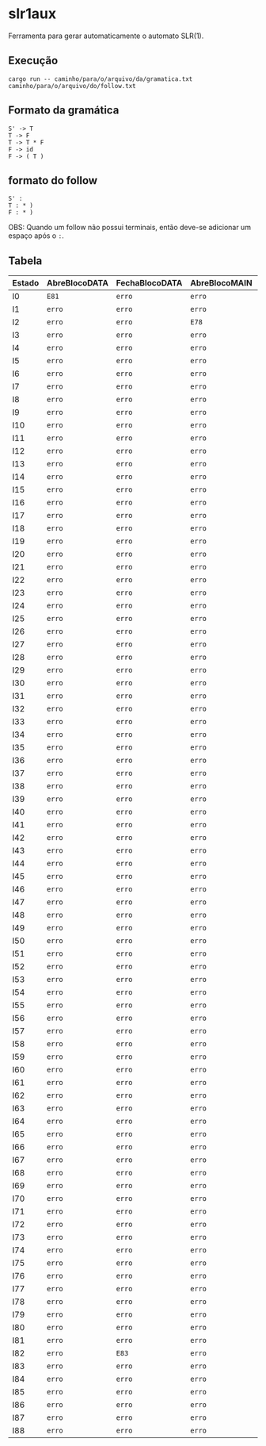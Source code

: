 # slr1aux
Ferramenta para gerar automaticamente o automato SLR(1).
## Execução
```
cargo run -- caminho/para/o/arquivo/da/gramatica.txt caminho/para/o/arquivo/do/follow.txt
```
## Formato da gramática
```
S' -> T
T -> F
T -> T * F
F -> id
F -> ( T )
```
## formato do follow
```
S' : 
T : * )
F : * )
```
OBS: Quando um follow não possui terminais, então deve-se adicionar um espaço após o ```:```.
## Tabela

| Estado | AbreBlocoDATA | FechaBlocoDATA | AbreBlocoMAIN | FechaBlocoMAIN | AbreBlocoDeCodigo | FechaBlocoDeCodigo | TipoDeVariavel | DoisPontos | IdDeVariavel | PontoEVirgula | Virgula | AbreBlocoINZ | FechaBlocoINZ | AbreBlocoWNZ | FechaBlocoWNZ | AbreBlocoRUI | FechaBlocoRUI | Bloc | IdDeBloco | Set | Print | String | Scan | Caractere | Numero | Operador | AbreParenteses | FechaParenteses | $ | S | A | B | C | D | E | F | G | H | I | J | K | L | M |
|---|---|---|---|---|---|---|---|---|---|---|---|---|---|---|---|---|---|---|---|---|---|---|---|---|---|---|---|---|---|---|---|---|---|---|---|---|---|---|---|---|---|---|---|
| I0 | ```E81``` | ```erro``` | ```erro``` | ```erro``` | ```erro``` | ```erro``` | ```erro``` | ```erro``` | ```erro``` | ```erro``` | ```erro``` | ```erro``` | ```erro``` | ```erro``` | ```erro``` | ```erro``` | ```erro``` | ```erro``` | ```erro``` | ```erro``` | ```erro``` | ```erro``` | ```erro``` | ```erro``` | ```erro``` | ```erro``` | ```erro``` | ```erro``` |   |   |   |   |   |   |   |   |   |   |   |   |   |   |   | 
| I1 | ```erro``` | ```erro``` | ```erro``` | ```erro``` | ```erro``` | ```erro``` | ```erro``` | ```erro``` | ```erro``` | ```erro``` | ```erro``` | ```erro``` | ```erro``` | ```erro``` | ```erro``` | ```erro``` | ```erro``` | ```erro``` | ```erro``` | ```erro``` | ```erro``` | ```erro``` | ```erro``` | ```erro``` | ```erro``` | ```erro``` | ```erro``` | ```erro``` |   |   |   |   |   |   |   |   |   |   |   |   |   |   |   | 
| I2 | ```erro``` | ```erro``` | ```E78``` | ```erro``` | ```erro``` | ```erro``` | ```erro``` | ```erro``` | ```erro``` | ```erro``` | ```erro``` | ```erro``` | ```erro``` | ```erro``` | ```erro``` | ```erro``` | ```erro``` | ```erro``` | ```erro``` | ```erro``` | ```erro``` | ```erro``` | ```erro``` | ```erro``` | ```erro``` | ```erro``` | ```erro``` | ```erro``` |   |   |   |   |   |   |   |   |   |   |   |   |   |   |   | 
| I3 | ```erro``` | ```erro``` | ```erro``` | ```erro``` | ```E7``` | ```erro``` | ```erro``` | ```erro``` | ```erro``` | ```erro``` | ```erro``` | ```erro``` | ```erro``` | ```erro``` | ```erro``` | ```erro``` | ```erro``` | ```erro``` | ```erro``` | ```erro``` | ```erro``` | ```erro``` | ```erro``` | ```erro``` | ```erro``` | ```erro``` | ```erro``` | ```erro``` |   |   |   |   |   |   |   |   |   |   |   |   |   |   |   | 
| I4 | ```erro``` | ```erro``` | ```erro``` | ```erro``` | ```erro``` | ```erro``` | ```erro``` | ```erro``` | ```erro``` | ```erro``` | ```erro``` | ```erro``` | ```erro``` | ```erro``` | ```erro``` | ```erro``` | ```erro``` | ```erro``` | ```erro``` | ```erro``` | ```erro``` | ```erro``` | ```erro``` | ```erro``` | ```erro``` | ```erro``` | ```erro``` | ```erro``` |   |   |   |   |   |   |   |   |   |   |   |   |   |   |   | 
| I5 | ```erro``` | ```erro``` | ```erro``` | ```erro``` | ```E7``` | ```erro``` | ```erro``` | ```erro``` | ```erro``` | ```erro``` | ```erro``` | ```erro``` | ```erro``` | ```erro``` | ```erro``` | ```erro``` | ```erro``` | ```erro``` | ```erro``` | ```erro``` | ```erro``` | ```erro``` | ```erro``` | ```erro``` | ```erro``` | ```erro``` | ```erro``` | ```erro``` |   |   |   |   |   |   |   |   |   |   |   |   |   |   |   | 
| I6 | ```erro``` | ```erro``` | ```erro``` | ```erro``` | ```erro``` | ```erro``` | ```erro``` | ```erro``` | ```erro``` | ```erro``` | ```erro``` | ```erro``` | ```erro``` | ```erro``` | ```erro``` | ```erro``` | ```erro``` | ```erro``` | ```erro``` | ```erro``` | ```erro``` | ```erro``` | ```erro``` | ```erro``` | ```erro``` | ```erro``` | ```erro``` | ```erro``` |   |   |   |   |   |   |   |   |   |   |   |   |   |   |   | 
| I7 | ```erro``` | ```erro``` | ```erro``` | ```erro``` | ```erro``` | ```erro``` | ```erro``` | ```erro``` | ```erro``` | ```erro``` | ```erro``` | ```E12``` | ```erro``` | ```E28``` | ```erro``` | ```E33``` | ```erro``` | ```E42``` | ```erro``` | ```E46``` | ```E61``` | ```erro``` | ```E69``` | ```erro``` | ```erro``` | ```erro``` | ```erro``` | ```erro``` |   |   |   |   |   |   |   |   |   |   | ```10``` |   |   |   |   | 
| I8 | ```erro``` | ```erro``` | ```erro``` | ```erro``` | ```erro``` | ```E9``` | ```erro``` | ```erro``` | ```erro``` | ```erro``` | ```erro``` | ```erro``` | ```erro``` | ```erro``` | ```erro``` | ```erro``` | ```erro``` | ```erro``` | ```erro``` | ```erro``` | ```erro``` | ```erro``` | ```erro``` | ```erro``` | ```erro``` | ```erro``` | ```erro``` | ```erro``` |   |   |   |   |   |   |   |   |   |   |   |   |   |   |   | 
| I9 | ```erro``` | ```erro``` | ```erro``` | ```erro``` | ```erro``` | ```erro``` | ```erro``` | ```erro``` | ```erro``` | ```erro``` | ```erro``` | ```erro``` | ```erro``` | ```erro``` | ```erro``` | ```erro``` | ```erro``` | ```erro``` | ```erro``` | ```erro``` | ```erro``` | ```erro``` | ```erro``` | ```erro``` | ```erro``` | ```erro``` | ```erro``` | ```erro``` |   |   |   |   |   |   |   |   |   |   |   |   |   |   |   | 
| I10 | ```erro``` | ```erro``` | ```erro``` | ```erro``` | ```erro``` | ```erro``` | ```erro``` | ```erro``` | ```erro``` | ```erro``` | ```erro``` | ```E12``` | ```erro``` | ```E28``` | ```erro``` | ```E33``` | ```erro``` | ```E42``` | ```erro``` | ```E46``` | ```E61``` | ```erro``` | ```E69``` | ```erro``` | ```erro``` | ```erro``` | ```erro``` | ```erro``` |   |   |   |   |   |   |   |   |   |   | ```10``` |   |   |   |   | 
| I11 | ```erro``` | ```erro``` | ```erro``` | ```erro``` | ```erro``` | ```erro``` | ```erro``` | ```erro``` | ```erro``` | ```erro``` | ```erro``` | ```erro``` | ```erro``` | ```erro``` | ```erro``` | ```erro``` | ```erro``` | ```erro``` | ```erro``` | ```erro``` | ```erro``` | ```erro``` | ```erro``` | ```erro``` | ```erro``` | ```erro``` | ```erro``` | ```erro``` |   |   |   |   |   |   |   |   |   |   |   |   |   |   |   | 
| I12 | ```erro``` | ```erro``` | ```erro``` | ```erro``` | ```erro``` | ```erro``` | ```erro``` | ```erro``` | ```E18``` | ```erro``` | ```erro``` | ```erro``` | ```erro``` | ```erro``` | ```erro``` | ```erro``` | ```erro``` | ```erro``` | ```erro``` | ```erro``` | ```erro``` | ```erro``` | ```erro``` | ```E20``` | ```E19``` | ```E21``` | ```erro``` | ```erro``` |   |   |   |   |   |   |   |   |   |   |   |   |   | ```17``` | ```13``` | 
| I13 | ```erro``` | ```erro``` | ```erro``` | ```erro``` | ```erro``` | ```erro``` | ```erro``` | ```E14``` | ```erro``` | ```erro``` | ```erro``` | ```erro``` | ```erro``` | ```erro``` | ```erro``` | ```erro``` | ```erro``` | ```erro``` | ```erro``` | ```erro``` | ```erro``` | ```erro``` | ```erro``` | ```erro``` | ```erro``` | ```erro``` | ```erro``` | ```erro``` |   |   |   |   |   |   |   |   |   |   |   |   |   |   |   | 
| I14 | ```erro``` | ```erro``` | ```erro``` | ```erro``` | ```erro``` | ```erro``` | ```erro``` | ```erro``` | ```erro``` | ```erro``` | ```erro``` | ```E12``` | ```erro``` | ```E28``` | ```erro``` | ```E33``` | ```erro``` | ```E42``` | ```erro``` | ```E46``` | ```E61``` | ```erro``` | ```E69``` | ```erro``` | ```erro``` | ```erro``` | ```erro``` | ```erro``` |   |   |   |   |   |   |   |   |   |   | ```10``` |   |   |   |   | 
| I15 | ```erro``` | ```erro``` | ```erro``` | ```erro``` | ```erro``` | ```erro``` | ```erro``` | ```erro``` | ```erro``` | ```erro``` | ```erro``` | ```erro``` | ```E16``` | ```erro``` | ```erro``` | ```erro``` | ```erro``` | ```erro``` | ```erro``` | ```erro``` | ```erro``` | ```erro``` | ```erro``` | ```erro``` | ```erro``` | ```erro``` | ```erro``` | ```erro``` |   |   |   |   |   |   |   |   |   |   |   |   |   |   |   | 
| I16 | ```erro``` | ```erro``` | ```erro``` | ```erro``` | ```erro``` | ```erro``` | ```erro``` | ```erro``` | ```erro``` | ```erro``` | ```erro``` | ```erro``` | ```erro``` | ```erro``` | ```erro``` | ```erro``` | ```erro``` | ```erro``` | ```erro``` | ```erro``` | ```erro``` | ```erro``` | ```erro``` | ```erro``` | ```erro``` | ```erro``` | ```erro``` | ```erro``` |   |   |   |   |   |   |   |   |   |   |   |   |   |   |   | 
| I17 | ```erro``` | ```erro``` | ```erro``` | ```erro``` | ```erro``` | ```erro``` | ```erro``` | ```erro``` | ```erro``` | ```erro``` | ```erro``` | ```erro``` | ```erro``` | ```erro``` | ```erro``` | ```erro``` | ```erro``` | ```erro``` | ```erro``` | ```erro``` | ```erro``` | ```erro``` | ```erro``` | ```erro``` | ```erro``` | ```erro``` | ```erro``` | ```erro``` |   |   |   |   |   |   |   |   |   |   |   |   |   |   |   | 
| I18 | ```erro``` | ```erro``` | ```erro``` | ```erro``` | ```erro``` | ```erro``` | ```erro``` | ```erro``` | ```erro``` | ```erro``` | ```erro``` | ```erro``` | ```erro``` | ```erro``` | ```erro``` | ```erro``` | ```erro``` | ```erro``` | ```erro``` | ```erro``` | ```erro``` | ```erro``` | ```erro``` | ```erro``` | ```erro``` | ```erro``` | ```erro``` | ```erro``` |   |   |   |   |   |   |   |   |   |   |   |   |   |   |   | 
| I19 | ```erro``` | ```erro``` | ```erro``` | ```erro``` | ```erro``` | ```erro``` | ```erro``` | ```erro``` | ```erro``` | ```erro``` | ```erro``` | ```erro``` | ```erro``` | ```erro``` | ```erro``` | ```erro``` | ```erro``` | ```erro``` | ```erro``` | ```erro``` | ```erro``` | ```erro``` | ```erro``` | ```erro``` | ```erro``` | ```erro``` | ```erro``` | ```erro``` |   |   |   |   |   |   |   |   |   |   |   |   |   |   |   | 
| I20 | ```erro``` | ```erro``` | ```erro``` | ```erro``` | ```erro``` | ```erro``` | ```erro``` | ```erro``` | ```erro``` | ```erro``` | ```erro``` | ```erro``` | ```erro``` | ```erro``` | ```erro``` | ```erro``` | ```erro``` | ```erro``` | ```erro``` | ```erro``` | ```erro``` | ```erro``` | ```erro``` | ```erro``` | ```erro``` | ```erro``` | ```erro``` | ```erro``` |   |   |   |   |   |   |   |   |   |   |   |   |   |   |   | 
| I21 | ```erro``` | ```erro``` | ```erro``` | ```erro``` | ```erro``` | ```erro``` | ```erro``` | ```erro``` | ```erro``` | ```erro``` | ```erro``` | ```erro``` | ```erro``` | ```erro``` | ```erro``` | ```erro``` | ```erro``` | ```erro``` | ```erro``` | ```erro``` | ```erro``` | ```erro``` | ```erro``` | ```erro``` | ```erro``` | ```erro``` | ```E22``` | ```erro``` |   |   |   |   |   |   |   |   |   |   |   |   |   |   |   | 
| I22 | ```erro``` | ```erro``` | ```erro``` | ```erro``` | ```erro``` | ```erro``` | ```erro``` | ```erro``` | ```E18``` | ```erro``` | ```erro``` | ```erro``` | ```erro``` | ```erro``` | ```erro``` | ```erro``` | ```erro``` | ```erro``` | ```erro``` | ```erro``` | ```erro``` | ```erro``` | ```erro``` | ```E20``` | ```E19``` | ```E21``` | ```erro``` | ```erro``` |   |   |   |   |   |   |   |   |   |   |   |   |   | ```17``` | ```13``` | 
| I23 | ```erro``` | ```erro``` | ```erro``` | ```erro``` | ```erro``` | ```erro``` | ```erro``` | ```erro``` | ```erro``` | ```erro``` | ```E25``` | ```erro``` | ```erro``` | ```erro``` | ```erro``` | ```erro``` | ```erro``` | ```erro``` | ```erro``` | ```erro``` | ```erro``` | ```erro``` | ```erro``` | ```erro``` | ```erro``` | ```erro``` | ```erro``` | ```E24``` |   |   |   |   |   |   |   |   |   |   |   |   |   |   |   | 
| I24 | ```erro``` | ```erro``` | ```erro``` | ```erro``` | ```erro``` | ```erro``` | ```erro``` | ```erro``` | ```erro``` | ```erro``` | ```erro``` | ```erro``` | ```erro``` | ```erro``` | ```erro``` | ```erro``` | ```erro``` | ```erro``` | ```erro``` | ```erro``` | ```erro``` | ```erro``` | ```erro``` | ```erro``` | ```erro``` | ```erro``` | ```erro``` | ```erro``` |   |   |   |   |   |   |   |   |   |   |   |   |   |   |   | 
| I25 | ```erro``` | ```erro``` | ```erro``` | ```erro``` | ```erro``` | ```erro``` | ```erro``` | ```erro``` | ```E18``` | ```erro``` | ```erro``` | ```erro``` | ```erro``` | ```erro``` | ```erro``` | ```erro``` | ```erro``` | ```erro``` | ```erro``` | ```erro``` | ```erro``` | ```erro``` | ```erro``` | ```E20``` | ```E19``` | ```E21``` | ```erro``` | ```erro``` |   |   |   |   |   |   |   |   |   |   |   |   |   | ```17``` | ```13``` | 
| I26 | ```erro``` | ```erro``` | ```erro``` | ```erro``` | ```erro``` | ```erro``` | ```erro``` | ```erro``` | ```erro``` | ```erro``` | ```erro``` | ```erro``` | ```erro``` | ```erro``` | ```erro``` | ```erro``` | ```erro``` | ```erro``` | ```erro``` | ```erro``` | ```erro``` | ```erro``` | ```erro``` | ```erro``` | ```erro``` | ```erro``` | ```erro``` | ```E24``` |   |   |   |   |   |   |   |   |   |   |   |   |   |   |   | 
| I27 | ```erro``` | ```erro``` | ```erro``` | ```erro``` | ```erro``` | ```erro``` | ```erro``` | ```erro``` | ```erro``` | ```erro``` | ```erro``` | ```erro``` | ```erro``` | ```erro``` | ```erro``` | ```erro``` | ```erro``` | ```erro``` | ```erro``` | ```erro``` | ```erro``` | ```erro``` | ```erro``` | ```erro``` | ```erro``` | ```erro``` | ```erro``` | ```erro``` |   |   |   |   |   |   |   |   |   |   |   |   |   |   |   | 
| I28 | ```erro``` | ```erro``` | ```erro``` | ```erro``` | ```erro``` | ```erro``` | ```erro``` | ```erro``` | ```E18``` | ```erro``` | ```erro``` | ```erro``` | ```erro``` | ```erro``` | ```erro``` | ```erro``` | ```erro``` | ```erro``` | ```erro``` | ```erro``` | ```erro``` | ```erro``` | ```erro``` | ```E20``` | ```E19``` | ```E21``` | ```erro``` | ```erro``` |   |   |   |   |   |   |   |   |   |   |   |   |   | ```17``` | ```13``` | 
| I29 | ```erro``` | ```erro``` | ```erro``` | ```erro``` | ```erro``` | ```erro``` | ```erro``` | ```E14``` | ```erro``` | ```erro``` | ```erro``` | ```erro``` | ```erro``` | ```erro``` | ```erro``` | ```erro``` | ```erro``` | ```erro``` | ```erro``` | ```erro``` | ```erro``` | ```erro``` | ```erro``` | ```erro``` | ```erro``` | ```erro``` | ```erro``` | ```erro``` |   |   |   |   |   |   |   |   |   |   |   |   |   |   |   | 
| I30 | ```erro``` | ```erro``` | ```erro``` | ```erro``` | ```erro``` | ```erro``` | ```erro``` | ```erro``` | ```erro``` | ```erro``` | ```erro``` | ```E12``` | ```erro``` | ```E28``` | ```erro``` | ```E33``` | ```erro``` | ```E42``` | ```erro``` | ```E46``` | ```E61``` | ```erro``` | ```E69``` | ```erro``` | ```erro``` | ```erro``` | ```erro``` | ```erro``` |   |   |   |   |   |   |   |   |   |   | ```10``` |   |   |   |   | 
| I31 | ```erro``` | ```erro``` | ```erro``` | ```erro``` | ```erro``` | ```erro``` | ```erro``` | ```erro``` | ```erro``` | ```erro``` | ```erro``` | ```erro``` | ```erro``` | ```erro``` | ```E32``` | ```erro``` | ```erro``` | ```erro``` | ```erro``` | ```erro``` | ```erro``` | ```erro``` | ```erro``` | ```erro``` | ```erro``` | ```erro``` | ```erro``` | ```erro``` |   |   |   |   |   |   |   |   |   |   |   |   |   |   |   | 
| I32 | ```erro``` | ```erro``` | ```erro``` | ```erro``` | ```erro``` | ```erro``` | ```erro``` | ```erro``` | ```erro``` | ```erro``` | ```erro``` | ```erro``` | ```erro``` | ```erro``` | ```erro``` | ```erro``` | ```erro``` | ```erro``` | ```erro``` | ```erro``` | ```erro``` | ```erro``` | ```erro``` | ```erro``` | ```erro``` | ```erro``` | ```erro``` | ```erro``` |   |   |   |   |   |   |   |   |   |   |   |   |   |   |   | 
| I33 | ```erro``` | ```erro``` | ```erro``` | ```erro``` | ```erro``` | ```erro``` | ```erro``` | ```erro``` | ```E18``` | ```erro``` | ```erro``` | ```erro``` | ```erro``` | ```erro``` | ```erro``` | ```erro``` | ```erro``` | ```erro``` | ```erro``` | ```erro``` | ```erro``` | ```erro``` | ```erro``` | ```erro``` | ```erro``` | ```erro``` | ```erro``` | ```erro``` |   |   |   |   |   |   |   |   |   |   |   |   |   |   |   | 
| I34 | ```erro``` | ```erro``` | ```erro``` | ```erro``` | ```erro``` | ```erro``` | ```erro``` | ```erro``` | ```erro``` | ```erro``` | ```E25``` | ```erro``` | ```erro``` | ```erro``` | ```erro``` | ```erro``` | ```erro``` | ```erro``` | ```erro``` | ```erro``` | ```erro``` | ```erro``` | ```erro``` | ```erro``` | ```erro``` | ```erro``` | ```erro``` | ```erro``` |   |   |   |   |   |   |   |   |   |   |   |   |   |   |   | 
| I35 | ```erro``` | ```erro``` | ```erro``` | ```erro``` | ```erro``` | ```erro``` | ```erro``` | ```erro``` | ```E18``` | ```erro``` | ```erro``` | ```erro``` | ```erro``` | ```erro``` | ```erro``` | ```erro``` | ```erro``` | ```erro``` | ```erro``` | ```erro``` | ```erro``` | ```erro``` | ```erro``` | ```E20``` | ```E19``` | ```E21``` | ```erro``` | ```erro``` |   |   |   |   |   |   |   |   |   |   |   |   |   | ```17``` | ```13``` | 
| I36 | ```erro``` | ```erro``` | ```erro``` | ```erro``` | ```erro``` | ```erro``` | ```erro``` | ```erro``` | ```erro``` | ```erro``` | ```E25``` | ```erro``` | ```erro``` | ```erro``` | ```erro``` | ```erro``` | ```erro``` | ```erro``` | ```erro``` | ```erro``` | ```erro``` | ```erro``` | ```erro``` | ```erro``` | ```erro``` | ```erro``` | ```erro``` | ```erro``` |   |   |   |   |   |   |   |   |   |   |   |   |   |   |   | 
| I37 | ```erro``` | ```erro``` | ```erro``` | ```erro``` | ```erro``` | ```erro``` | ```erro``` | ```erro``` | ```E18``` | ```erro``` | ```erro``` | ```erro``` | ```erro``` | ```erro``` | ```erro``` | ```erro``` | ```erro``` | ```erro``` | ```erro``` | ```erro``` | ```erro``` | ```erro``` | ```erro``` | ```E20``` | ```E19``` | ```E21``` | ```erro``` | ```erro``` |   |   |   |   |   |   |   |   |   |   |   |   |   | ```17``` | ```13``` | 
| I38 | ```erro``` | ```erro``` | ```erro``` | ```erro``` | ```erro``` | ```erro``` | ```erro``` | ```E14``` | ```erro``` | ```erro``` | ```erro``` | ```erro``` | ```erro``` | ```erro``` | ```erro``` | ```erro``` | ```erro``` | ```erro``` | ```erro``` | ```erro``` | ```erro``` | ```erro``` | ```erro``` | ```erro``` | ```erro``` | ```erro``` | ```erro``` | ```erro``` |   |   |   |   |   |   |   |   |   |   |   |   |   |   |   | 
| I39 | ```erro``` | ```erro``` | ```erro``` | ```erro``` | ```erro``` | ```erro``` | ```erro``` | ```erro``` | ```erro``` | ```erro``` | ```erro``` | ```E12``` | ```erro``` | ```E28``` | ```erro``` | ```E33``` | ```erro``` | ```E42``` | ```erro``` | ```E46``` | ```E61``` | ```erro``` | ```E69``` | ```erro``` | ```erro``` | ```erro``` | ```erro``` | ```erro``` |   |   |   |   |   |   |   |   |   |   | ```10``` |   |   |   |   | 
| I40 | ```erro``` | ```erro``` | ```erro``` | ```erro``` | ```erro``` | ```erro``` | ```erro``` | ```erro``` | ```erro``` | ```erro``` | ```erro``` | ```erro``` | ```erro``` | ```erro``` | ```erro``` | ```erro``` | ```E41``` | ```erro``` | ```erro``` | ```erro``` | ```erro``` | ```erro``` | ```erro``` | ```erro``` | ```erro``` | ```erro``` | ```erro``` | ```erro``` |   |   |   |   |   |   |   |   |   |   |   |   |   |   |   | 
| I41 | ```erro``` | ```erro``` | ```erro``` | ```erro``` | ```erro``` | ```erro``` | ```erro``` | ```erro``` | ```erro``` | ```erro``` | ```erro``` | ```erro``` | ```erro``` | ```erro``` | ```erro``` | ```erro``` | ```erro``` | ```erro``` | ```erro``` | ```erro``` | ```erro``` | ```erro``` | ```erro``` | ```erro``` | ```erro``` | ```erro``` | ```erro``` | ```erro``` |   |   |   |   |   |   |   |   |   |   |   |   |   |   |   | 
| I42 | ```erro``` | ```erro``` | ```erro``` | ```erro``` | ```erro``` | ```erro``` | ```erro``` | ```E14``` | ```erro``` | ```erro``` | ```erro``` | ```erro``` | ```erro``` | ```erro``` | ```erro``` | ```erro``` | ```erro``` | ```erro``` | ```erro``` | ```erro``` | ```erro``` | ```erro``` | ```erro``` | ```erro``` | ```erro``` | ```erro``` | ```erro``` | ```erro``` |   |   |   |   |   |   |   |   |   |   |   |   |   |   |   | 
| I43 | ```erro``` | ```erro``` | ```erro``` | ```erro``` | ```erro``` | ```erro``` | ```erro``` | ```erro``` | ```erro``` | ```erro``` | ```erro``` | ```erro``` | ```erro``` | ```erro``` | ```erro``` | ```erro``` | ```erro``` | ```erro``` | ```E44``` | ```erro``` | ```erro``` | ```erro``` | ```erro``` | ```erro``` | ```erro``` | ```erro``` | ```erro``` | ```erro``` |   |   |   |   |   |   |   |   |   |   |   |   |   |   |   | 
| I44 | ```erro``` | ```erro``` | ```erro``` | ```erro``` | ```erro``` | ```erro``` | ```erro``` | ```erro``` | ```erro``` | ```E45``` | ```erro``` | ```erro``` | ```erro``` | ```erro``` | ```erro``` | ```erro``` | ```erro``` | ```erro``` | ```erro``` | ```erro``` | ```erro``` | ```erro``` | ```erro``` | ```erro``` | ```erro``` | ```erro``` | ```erro``` | ```erro``` |   |   |   |   |   |   |   |   |   |   |   |   |   |   |   | 
| I45 | ```erro``` | ```erro``` | ```erro``` | ```erro``` | ```erro``` | ```erro``` | ```erro``` | ```erro``` | ```erro``` | ```erro``` | ```erro``` | ```erro``` | ```erro``` | ```erro``` | ```erro``` | ```erro``` | ```erro``` | ```erro``` | ```erro``` | ```erro``` | ```erro``` | ```erro``` | ```erro``` | ```erro``` | ```erro``` | ```erro``` | ```erro``` | ```erro``` |   |   |   |   |   |   |   |   |   |   |   |   |   |   |   | 
| I46 | ```erro``` | ```erro``` | ```erro``` | ```erro``` | ```erro``` | ```erro``` | ```erro``` | ```E14``` | ```erro``` | ```erro``` | ```erro``` | ```erro``` | ```erro``` | ```erro``` | ```erro``` | ```erro``` | ```erro``` | ```erro``` | ```erro``` | ```erro``` | ```erro``` | ```erro``` | ```erro``` | ```erro``` | ```erro``` | ```erro``` | ```erro``` | ```erro``` |   |   |   |   |   |   |   |   |   |   |   |   |   |   |   | 
| I47 | ```erro``` | ```erro``` | ```erro``` | ```erro``` | ```erro``` | ```erro``` | ```erro``` | ```erro``` | ```E18``` | ```erro``` | ```erro``` | ```erro``` | ```erro``` | ```erro``` | ```erro``` | ```erro``` | ```erro``` | ```erro``` | ```erro``` | ```erro``` | ```erro``` | ```erro``` | ```erro``` | ```erro``` | ```erro``` | ```erro``` | ```erro``` | ```erro``` |   |   |   |   |   |   |   |   |   |   |   |   |   |   |   | 
| I48 | ```erro``` | ```erro``` | ```erro``` | ```erro``` | ```erro``` | ```erro``` | ```erro``` | ```erro``` | ```erro``` | ```erro``` | ```E25``` | ```erro``` | ```erro``` | ```erro``` | ```erro``` | ```erro``` | ```erro``` | ```erro``` | ```erro``` | ```erro``` | ```erro``` | ```erro``` | ```erro``` | ```erro``` | ```erro``` | ```erro``` | ```erro``` | ```erro``` |   |   |   |   |   |   |   |   |   |   |   |   |   |   |   | 
| I49 | ```erro``` | ```erro``` | ```erro``` | ```erro``` | ```erro``` | ```erro``` | ```erro``` | ```erro``` | ```E18``` | ```erro``` | ```erro``` | ```erro``` | ```erro``` | ```erro``` | ```erro``` | ```erro``` | ```erro``` | ```erro``` | ```erro``` | ```erro``` | ```erro``` | ```E57``` | ```erro``` | ```E20``` | ```E19``` | ```E21``` | ```erro``` | ```erro``` |   |   |   |   |   |   |   |   |   |   |   |   | ```50``` | ```17``` |   | 
| I50 | ```erro``` | ```erro``` | ```erro``` | ```erro``` | ```erro``` | ```erro``` | ```erro``` | ```erro``` | ```erro``` | ```erro``` | ```erro``` | ```erro``` | ```erro``` | ```erro``` | ```erro``` | ```erro``` | ```erro``` | ```erro``` | ```erro``` | ```erro``` | ```erro``` | ```erro``` | ```erro``` | ```erro``` | ```erro``` | ```erro``` | ```erro``` | ```erro``` |   |   |   |   |   |   |   |   |   |   |   |   |   |   |   | 
| I51 | ```erro``` | ```erro``` | ```erro``` | ```erro``` | ```erro``` | ```erro``` | ```erro``` | ```erro``` | ```erro``` | ```E45``` | ```erro``` | ```erro``` | ```erro``` | ```erro``` | ```erro``` | ```erro``` | ```erro``` | ```erro``` | ```erro``` | ```erro``` | ```erro``` | ```erro``` | ```erro``` | ```erro``` | ```erro``` | ```erro``` | ```erro``` | ```erro``` |   |   |   |   |   |   |   |   |   |   |   |   |   |   |   | 
| I52 | ```erro``` | ```erro``` | ```erro``` | ```erro``` | ```erro``` | ```erro``` | ```erro``` | ```erro``` | ```erro``` | ```erro``` | ```erro``` | ```erro``` | ```erro``` | ```erro``` | ```erro``` | ```erro``` | ```erro``` | ```erro``` | ```erro``` | ```erro``` | ```erro``` | ```erro``` | ```erro``` | ```erro``` | ```erro``` | ```erro``` | ```erro``` | ```erro``` |   |   |   |   |   |   |   |   |   |   |   |   |   |   |   | 
| I53 | ```erro``` | ```erro``` | ```erro``` | ```erro``` | ```erro``` | ```erro``` | ```erro``` | ```erro``` | ```erro``` | ```E45``` | ```erro``` | ```erro``` | ```erro``` | ```erro``` | ```erro``` | ```erro``` | ```erro``` | ```erro``` | ```erro``` | ```erro``` | ```erro``` | ```erro``` | ```erro``` | ```erro``` | ```erro``` | ```erro``` | ```erro``` | ```erro``` |   |   |   |   |   |   |   |   |   |   |   |   |   |   |   | 
| I54 | ```erro``` | ```erro``` | ```erro``` | ```erro``` | ```erro``` | ```erro``` | ```erro``` | ```erro``` | ```erro``` | ```erro``` | ```erro``` | ```erro``` | ```erro``` | ```erro``` | ```erro``` | ```erro``` | ```erro``` | ```erro``` | ```erro``` | ```erro``` | ```erro``` | ```erro``` | ```erro``` | ```erro``` | ```erro``` | ```erro``` | ```erro``` | ```erro``` |   |   |   |   |   |   |   |   |   |   |   |   |   |   |   | 
| I55 | ```erro``` | ```erro``` | ```erro``` | ```erro``` | ```erro``` | ```erro``` | ```erro``` | ```erro``` | ```erro``` | ```E45``` | ```erro``` | ```erro``` | ```erro``` | ```erro``` | ```erro``` | ```erro``` | ```erro``` | ```erro``` | ```erro``` | ```erro``` | ```erro``` | ```erro``` | ```erro``` | ```erro``` | ```erro``` | ```erro``` | ```erro``` | ```erro``` |   |   |   |   |   |   |   |   |   |   |   |   |   |   |   | 
| I56 | ```erro``` | ```erro``` | ```erro``` | ```erro``` | ```erro``` | ```erro``` | ```erro``` | ```erro``` | ```erro``` | ```erro``` | ```erro``` | ```erro``` | ```erro``` | ```erro``` | ```erro``` | ```erro``` | ```erro``` | ```erro``` | ```erro``` | ```erro``` | ```erro``` | ```erro``` | ```erro``` | ```erro``` | ```erro``` | ```erro``` | ```erro``` | ```erro``` |   |   |   |   |   |   |   |   |   |   |   |   |   |   |   | 
| I57 | ```erro``` | ```erro``` | ```erro``` | ```erro``` | ```erro``` | ```erro``` | ```erro``` | ```erro``` | ```erro``` | ```E45``` | ```erro``` | ```erro``` | ```erro``` | ```erro``` | ```erro``` | ```erro``` | ```erro``` | ```erro``` | ```erro``` | ```erro``` | ```erro``` | ```erro``` | ```erro``` | ```erro``` | ```erro``` | ```erro``` | ```erro``` | ```erro``` |   |   |   |   |   |   |   |   |   |   |   |   |   |   |   | 
| I58 | ```erro``` | ```erro``` | ```erro``` | ```erro``` | ```erro``` | ```erro``` | ```erro``` | ```erro``` | ```erro``` | ```erro``` | ```erro``` | ```erro``` | ```erro``` | ```erro``` | ```erro``` | ```erro``` | ```erro``` | ```erro``` | ```erro``` | ```erro``` | ```erro``` | ```erro``` | ```erro``` | ```erro``` | ```erro``` | ```erro``` | ```erro``` | ```erro``` |   |   |   |   |   |   |   |   |   |   |   |   |   |   |   | 
| I59 | ```erro``` | ```erro``` | ```erro``` | ```erro``` | ```erro``` | ```erro``` | ```erro``` | ```erro``` | ```erro``` | ```E45``` | ```erro``` | ```erro``` | ```erro``` | ```erro``` | ```erro``` | ```erro``` | ```erro``` | ```erro``` | ```erro``` | ```erro``` | ```erro``` | ```erro``` | ```erro``` | ```erro``` | ```erro``` | ```erro``` | ```erro``` | ```erro``` |   |   |   |   |   |   |   |   |   |   |   |   |   |   |   | 
| I60 | ```erro``` | ```erro``` | ```erro``` | ```erro``` | ```erro``` | ```erro``` | ```erro``` | ```erro``` | ```erro``` | ```erro``` | ```erro``` | ```erro``` | ```erro``` | ```erro``` | ```erro``` | ```erro``` | ```erro``` | ```erro``` | ```erro``` | ```erro``` | ```erro``` | ```erro``` | ```erro``` | ```erro``` | ```erro``` | ```erro``` | ```erro``` | ```erro``` |   |   |   |   |   |   |   |   |   |   |   |   |   |   |   | 
| I61 | ```erro``` | ```erro``` | ```erro``` | ```erro``` | ```erro``` | ```erro``` | ```erro``` | ```E14``` | ```erro``` | ```erro``` | ```erro``` | ```erro``` | ```erro``` | ```erro``` | ```erro``` | ```erro``` | ```erro``` | ```erro``` | ```erro``` | ```erro``` | ```erro``` | ```erro``` | ```erro``` | ```erro``` | ```erro``` | ```erro``` | ```erro``` | ```erro``` |   |   |   |   |   |   |   |   |   |   |   |   |   |   |   | 
| I62 | ```erro``` | ```erro``` | ```erro``` | ```erro``` | ```erro``` | ```erro``` | ```erro``` | ```erro``` | ```erro``` | ```erro``` | ```erro``` | ```erro``` | ```erro``` | ```erro``` | ```erro``` | ```erro``` | ```erro``` | ```erro``` | ```erro``` | ```erro``` | ```erro``` | ```E57``` | ```erro``` | ```erro``` | ```erro``` | ```erro``` | ```erro``` | ```erro``` |   |   |   |   |   |   |   |   |   |   |   |   |   |   |   | 
| I63 | ```erro``` | ```erro``` | ```erro``` | ```erro``` | ```erro``` | ```erro``` | ```erro``` | ```erro``` | ```erro``` | ```erro``` | ```E25``` | ```erro``` | ```erro``` | ```erro``` | ```erro``` | ```erro``` | ```erro``` | ```erro``` | ```erro``` | ```erro``` | ```erro``` | ```erro``` | ```erro``` | ```erro``` | ```erro``` | ```erro``` | ```erro``` | ```erro``` |   |   |   |   |   |   |   |   |   |   |   |   |   |   |   | 
| I64 | ```erro``` | ```erro``` | ```erro``` | ```erro``` | ```erro``` | ```erro``` | ```erro``` | ```erro``` | ```E18``` | ```erro``` | ```erro``` | ```erro``` | ```erro``` | ```erro``` | ```erro``` | ```erro``` | ```erro``` | ```erro``` | ```erro``` | ```erro``` | ```erro``` | ```E57``` | ```erro``` | ```E20``` | ```E19``` | ```E21``` | ```erro``` | ```erro``` |   |   |   |   |   |   |   |   |   |   |   | ```65``` | ```50``` | ```17``` |   | 
| I65 | ```erro``` | ```erro``` | ```erro``` | ```erro``` | ```erro``` | ```erro``` | ```erro``` | ```erro``` | ```erro``` | ```erro``` | ```erro``` | ```erro``` | ```erro``` | ```erro``` | ```erro``` | ```erro``` | ```erro``` | ```erro``` | ```erro``` | ```erro``` | ```erro``` | ```erro``` | ```erro``` | ```erro``` | ```erro``` | ```erro``` | ```erro``` | ```erro``` |   |   |   |   |   |   |   |   |   |   |   |   |   |   |   | 
| I66 | ```erro``` | ```erro``` | ```erro``` | ```erro``` | ```erro``` | ```erro``` | ```erro``` | ```erro``` | ```erro``` | ```erro``` | ```E25``` | ```erro``` | ```erro``` | ```erro``` | ```erro``` | ```erro``` | ```erro``` | ```erro``` | ```erro``` | ```erro``` | ```erro``` | ```erro``` | ```erro``` | ```erro``` | ```erro``` | ```erro``` | ```erro``` | ```erro``` |   |   |   |   |   |   |   |   |   |   |   |   |   |   |   | 
| I67 | ```erro``` | ```erro``` | ```erro``` | ```erro``` | ```erro``` | ```erro``` | ```erro``` | ```erro``` | ```E18``` | ```erro``` | ```erro``` | ```erro``` | ```erro``` | ```erro``` | ```erro``` | ```erro``` | ```erro``` | ```erro``` | ```erro``` | ```erro``` | ```erro``` | ```E57``` | ```erro``` | ```E20``` | ```E19``` | ```E21``` | ```erro``` | ```erro``` |   |   |   |   |   |   |   |   |   |   |   | ```65``` | ```50``` | ```17``` |   | 
| I68 | ```erro``` | ```erro``` | ```erro``` | ```erro``` | ```erro``` | ```erro``` | ```erro``` | ```erro``` | ```erro``` | ```erro``` | ```erro``` | ```erro``` | ```erro``` | ```erro``` | ```erro``` | ```erro``` | ```erro``` | ```erro``` | ```erro``` | ```erro``` | ```erro``` | ```erro``` | ```erro``` | ```erro``` | ```erro``` | ```erro``` | ```erro``` | ```erro``` |   |   |   |   |   |   |   |   |   |   |   |   |   |   |   | 
| I69 | ```erro``` | ```erro``` | ```erro``` | ```erro``` | ```erro``` | ```erro``` | ```erro``` | ```E14``` | ```erro``` | ```erro``` | ```erro``` | ```erro``` | ```erro``` | ```erro``` | ```erro``` | ```erro``` | ```erro``` | ```erro``` | ```erro``` | ```erro``` | ```erro``` | ```erro``` | ```erro``` | ```erro``` | ```erro``` | ```erro``` | ```erro``` | ```erro``` |   |   |   |   |   |   |   |   |   |   |   |   |   |   |   | 
| I70 | ```erro``` | ```erro``` | ```erro``` | ```erro``` | ```erro``` | ```erro``` | ```erro``` | ```erro``` | ```erro``` | ```erro``` | ```erro``` | ```erro``` | ```erro``` | ```erro``` | ```erro``` | ```erro``` | ```erro``` | ```erro``` | ```erro``` | ```erro``` | ```erro``` | ```E57``` | ```erro``` | ```erro``` | ```erro``` | ```erro``` | ```erro``` | ```erro``` |   |   |   |   |   |   |   |   |   |   |   |   |   |   |   | 
| I71 | ```erro``` | ```erro``` | ```erro``` | ```erro``` | ```erro``` | ```erro``` | ```erro``` | ```erro``` | ```erro``` | ```erro``` | ```E25``` | ```erro``` | ```erro``` | ```erro``` | ```erro``` | ```erro``` | ```erro``` | ```erro``` | ```erro``` | ```erro``` | ```erro``` | ```erro``` | ```erro``` | ```erro``` | ```erro``` | ```erro``` | ```erro``` | ```erro``` |   |   |   |   |   |   |   |   |   |   |   |   |   |   |   | 
| I72 | ```erro``` | ```erro``` | ```erro``` | ```erro``` | ```erro``` | ```erro``` | ```erro``` | ```erro``` | ```E18``` | ```erro``` | ```erro``` | ```erro``` | ```erro``` | ```erro``` | ```erro``` | ```erro``` | ```erro``` | ```erro``` | ```erro``` | ```erro``` | ```erro``` | ```erro``` | ```erro``` | ```erro``` | ```erro``` | ```erro``` | ```erro``` | ```erro``` |   |   |   |   |   |   |   |   | ```73``` |   |   |   |   |   |   | 
| I73 | ```erro``` | ```erro``` | ```erro``` | ```erro``` | ```erro``` | ```erro``` | ```erro``` | ```erro``` | ```erro``` | ```erro``` | ```erro``` | ```erro``` | ```erro``` | ```erro``` | ```erro``` | ```erro``` | ```erro``` | ```erro``` | ```erro``` | ```erro``` | ```erro``` | ```erro``` | ```erro``` | ```erro``` | ```erro``` | ```erro``` | ```erro``` | ```erro``` |   |   |   |   |   |   |   |   |   |   |   |   |   |   |   | 
| I74 | ```erro``` | ```erro``` | ```erro``` | ```erro``` | ```erro``` | ```erro``` | ```erro``` | ```erro``` | ```erro``` | ```E45``` | ```E25``` | ```erro``` | ```erro``` | ```erro``` | ```erro``` | ```erro``` | ```erro``` | ```erro``` | ```erro``` | ```erro``` | ```erro``` | ```erro``` | ```erro``` | ```erro``` | ```erro``` | ```erro``` | ```erro``` | ```erro``` |   |   |   |   |   |   |   |   |   |   |   |   |   |   |   | 
| I75 | ```erro``` | ```erro``` | ```erro``` | ```erro``` | ```erro``` | ```erro``` | ```erro``` | ```erro``` | ```erro``` | ```erro``` | ```erro``` | ```erro``` | ```erro``` | ```erro``` | ```erro``` | ```erro``` | ```erro``` | ```erro``` | ```erro``` | ```erro``` | ```erro``` | ```erro``` | ```erro``` | ```erro``` | ```erro``` | ```erro``` | ```erro``` | ```erro``` |   |   |   |   |   |   |   |   |   |   |   |   |   |   |   | 
| I76 | ```erro``` | ```erro``` | ```erro``` | ```erro``` | ```erro``` | ```erro``` | ```erro``` | ```erro``` | ```E18``` | ```erro``` | ```erro``` | ```erro``` | ```erro``` | ```erro``` | ```erro``` | ```erro``` | ```erro``` | ```erro``` | ```erro``` | ```erro``` | ```erro``` | ```erro``` | ```erro``` | ```erro``` | ```erro``` | ```erro``` | ```erro``` | ```erro``` |   |   |   |   |   |   |   |   | ```73``` |   |   |   |   |   |   | 
| I77 | ```erro``` | ```erro``` | ```erro``` | ```erro``` | ```erro``` | ```erro``` | ```erro``` | ```erro``` | ```erro``` | ```erro``` | ```erro``` | ```erro``` | ```erro``` | ```erro``` | ```erro``` | ```erro``` | ```erro``` | ```erro``` | ```erro``` | ```erro``` | ```erro``` | ```erro``` | ```erro``` | ```erro``` | ```erro``` | ```erro``` | ```erro``` | ```erro``` |   |   |   |   |   |   |   |   |   |   |   |   |   |   |   | 
| I78 | ```erro``` | ```erro``` | ```erro``` | ```erro``` | ```erro``` | ```erro``` | ```erro``` | ```erro``` | ```erro``` | ```erro``` | ```erro``` | ```E12``` | ```erro``` | ```E28``` | ```erro``` | ```E33``` | ```erro``` | ```E42``` | ```erro``` | ```E46``` | ```E61``` | ```erro``` | ```E69``` | ```erro``` | ```erro``` | ```erro``` | ```erro``` | ```erro``` |   |   |   |   |   |   |   |   |   |   | ```10``` |   |   |   |   | 
| I79 | ```erro``` | ```erro``` | ```erro``` | ```E80``` | ```erro``` | ```erro``` | ```erro``` | ```erro``` | ```erro``` | ```erro``` | ```erro``` | ```erro``` | ```erro``` | ```erro``` | ```erro``` | ```erro``` | ```erro``` | ```erro``` | ```erro``` | ```erro``` | ```erro``` | ```erro``` | ```erro``` | ```erro``` | ```erro``` | ```erro``` | ```erro``` | ```erro``` |   |   |   |   |   |   |   |   |   |   |   |   |   |   |   | 
| I80 | ```erro``` | ```erro``` | ```erro``` | ```erro``` | ```erro``` | ```erro``` | ```erro``` | ```erro``` | ```erro``` | ```erro``` | ```erro``` | ```erro``` | ```erro``` | ```erro``` | ```erro``` | ```erro``` | ```erro``` | ```erro``` | ```erro``` | ```erro``` | ```erro``` | ```erro``` | ```erro``` | ```erro``` | ```erro``` | ```erro``` | ```erro``` | ```erro``` |   |   |   |   |   |   |   |   |   |   |   |   |   |   |   | 
| I81 | ```erro``` | ```erro``` | ```erro``` | ```erro``` | ```erro``` | ```erro``` | ```E86``` | ```erro``` | ```erro``` | ```erro``` | ```erro``` | ```erro``` | ```erro``` | ```erro``` | ```erro``` | ```erro``` | ```erro``` | ```erro``` | ```erro``` | ```erro``` | ```erro``` | ```erro``` | ```erro``` | ```erro``` | ```erro``` | ```erro``` | ```erro``` | ```erro``` |   |   |   |   |   |   | ```82``` | ```84``` |   |   |   |   |   |   |   | 
| I82 | ```erro``` | ```E83``` | ```erro``` | ```erro``` | ```erro``` | ```erro``` | ```erro``` | ```erro``` | ```erro``` | ```erro``` | ```erro``` | ```erro``` | ```erro``` | ```erro``` | ```erro``` | ```erro``` | ```erro``` | ```erro``` | ```erro``` | ```erro``` | ```erro``` | ```erro``` | ```erro``` | ```erro``` | ```erro``` | ```erro``` | ```erro``` | ```erro``` |   |   |   |   |   |   |   |   |   |   |   |   |   |   |   | 
| I83 | ```erro``` | ```erro``` | ```erro``` | ```erro``` | ```erro``` | ```erro``` | ```erro``` | ```erro``` | ```erro``` | ```erro``` | ```erro``` | ```erro``` | ```erro``` | ```erro``` | ```erro``` | ```erro``` | ```erro``` | ```erro``` | ```erro``` | ```erro``` | ```erro``` | ```erro``` | ```erro``` | ```erro``` | ```erro``` | ```erro``` | ```erro``` | ```erro``` |   |   |   |   |   |   |   |   |   |   |   |   |   |   |   | 
| I84 | ```erro``` | ```erro``` | ```erro``` | ```erro``` | ```erro``` | ```erro``` | ```E86``` | ```erro``` | ```erro``` | ```erro``` | ```erro``` | ```erro``` | ```erro``` | ```erro``` | ```erro``` | ```erro``` | ```erro``` | ```erro``` | ```erro``` | ```erro``` | ```erro``` | ```erro``` | ```erro``` | ```erro``` | ```erro``` | ```erro``` | ```erro``` | ```erro``` |   |   |   |   |   |   | ```82``` | ```84``` |   |   |   |   |   |   |   | 
| I85 | ```erro``` | ```erro``` | ```erro``` | ```erro``` | ```erro``` | ```erro``` | ```erro``` | ```erro``` | ```erro``` | ```erro``` | ```erro``` | ```erro``` | ```erro``` | ```erro``` | ```erro``` | ```erro``` | ```erro``` | ```erro``` | ```erro``` | ```erro``` | ```erro``` | ```erro``` | ```erro``` | ```erro``` | ```erro``` | ```erro``` | ```erro``` | ```erro``` |   |   |   |   |   |   |   |   |   |   |   |   |   |   |   | 
| I86 | ```erro``` | ```erro``` | ```erro``` | ```erro``` | ```erro``` | ```erro``` | ```erro``` | ```E14``` | ```erro``` | ```erro``` | ```erro``` | ```erro``` | ```erro``` | ```erro``` | ```erro``` | ```erro``` | ```erro``` | ```erro``` | ```erro``` | ```erro``` | ```erro``` | ```erro``` | ```erro``` | ```erro``` | ```erro``` | ```erro``` | ```erro``` | ```erro``` |   |   |   |   |   |   |   |   |   |   |   |   |   |   |   | 
| I87 | ```erro``` | ```erro``` | ```erro``` | ```erro``` | ```erro``` | ```erro``` | ```erro``` | ```erro``` | ```E18``` | ```erro``` | ```erro``` | ```erro``` | ```erro``` | ```erro``` | ```erro``` | ```erro``` | ```erro``` | ```erro``` | ```erro``` | ```erro``` | ```erro``` | ```erro``` | ```erro``` | ```erro``` | ```erro``` | ```erro``` | ```erro``` | ```erro``` |   |   |   |   |   |   |   |   | ```73``` |   |   |   |   |   |   | 
| I88 | ```erro``` | ```erro``` | ```erro``` | ```erro``` | ```erro``` | ```erro``` | ```erro``` | ```erro``` | ```erro``` | ```erro``` | ```erro``` | ```erro``` | ```erro``` | ```erro``` | ```erro``` | ```erro``` | ```erro``` | ```erro``` | ```erro``` | ```erro``` | ```erro``` | ```erro``` | ```erro``` | ```erro``` | ```erro``` | ```erro``` | ```erro``` | ```erro``` |   |   |   |   |   |   |   |   |   |   |   |   |   |   |   | 